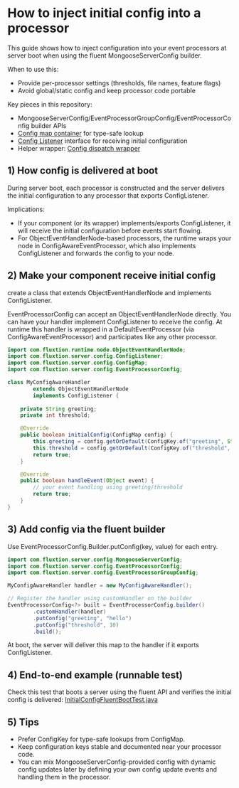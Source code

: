 # How to inject initial config into a processor

This guide shows how to inject configuration into your event processors at server boot when using the fluent MongooseServerConfig
builder.

When to use this:

- Provide per-processor settings (thresholds, file names, feature flags)
- Avoid global/static config and keep processor code portable

Key pieces in this repository:

- MongooseServerConfig/EventProcessorGroupConfig/EventProcessorConfig builder APIs
- [Config map container](https://github.com/gregv12/fluxtion-server/blob/main/src/main/java/com/fluxtion/server/config/ConfigMap.java)
  for type-safe lookup
- [Config Listener](https://github.com/gregv12/fluxtion-server/blob/main/src/main/java/com/fluxtion/server/config/ConfigListener.java)
  interface for receiving initial configuration
- Helper
  wrapper: [Config dispatch wrapper](https://github.com/gregv12/fluxtion-server/blob/main/src/main/java/com/fluxtion/server/internal/ConfigAwareEventProcessor.java)

## 1) How config is delivered at boot

During server boot, each processor is constructed and the server delivers the initial configuration to any processor
that exports ConfigListener.

Implications:

- If your component (or its wrapper) implements/exports ConfigListener, it will receive the initial configuration before
  events start flowing.
- For ObjectEventHandlerNode-based processors, the runtime wraps your node in ConfigAwareEventProcessor, which also
  implements ConfigListener and forwards the config to your node.

## 2) Make your component receive initial config

create a class that extends ObjectEventHandlerNode and implements ConfigListener.

EventProcessorConfig can accept an ObjectEventHandlerNode directly. You can have your handler implement ConfigListener
to receive the config. At runtime this handler is wrapped in a DefaultEventProcessor (via ConfigAwareEventProcessor)
and participates like any other processor.

```java
import com.fluxtion.runtime.node.ObjectEventHandlerNode;
import com.fluxtion.server.config.ConfigListener;
import com.fluxtion.server.config.ConfigMap;
import com.fluxtion.server.config.EventProcessorConfig;

class MyConfigAwareHandler 
        extends ObjectEventHandlerNode 
        implements ConfigListener {
    
    private String greeting;
    private int threshold;

    @Override
    public boolean initialConfig(ConfigMap config) {
        this.greeting = config.getOrDefault(ConfigKey.of("greeting", String.class), "");
        this.threshold = config.getOrDefault(ConfigKey.of("threshold", Integer.class), 0);
        return true;
    }

    @Override
    public boolean handleEvent(Object event) {
        // your event handling using greeting/threshold
        return true;
    }
}
```

## 3) Add config via the fluent builder

Use EventProcessorConfig.Builder.putConfig(key, value) for each entry.

```java
import com.fluxtion.server.config.MongooseServerConfig;
import com.fluxtion.server.config.EventProcessorConfig;
import com.fluxtion.server.config.EventProcessorGroupConfig;

MyConfigAwareHandler handler = new MyConfigAwareHandler();

// Register the handler using customHandler on the builder
EventProcessorConfig<?> built = EventProcessorConfig.builder()
        .customHandler(handler)
        .putConfig("greeting", "hello")
        .putConfig("threshold", 10)
        .build();
```

At boot, the server will deliver this map to the handler if it exports ConfigListener.

## 4) End-to-end example (runnable test)

Check this test that boots a server using the fluent API and verifies the initial config is delivered:
[InitialConfigFluentBootTest.java](https://github.com/gregv12/fluxtion-server/blob/main/src/test/java/com/fluxtion/server/config/InitialConfigFluentBootTest.java)

## 5) Tips

- Prefer ConfigKey for type-safe lookups from ConfigMap.
- Keep configuration keys stable and documented near your processor code.
- You can mix MongooseServerConfig-provided config with dynamic config updates later by defining your own config update events and
  handling them in the processor.
